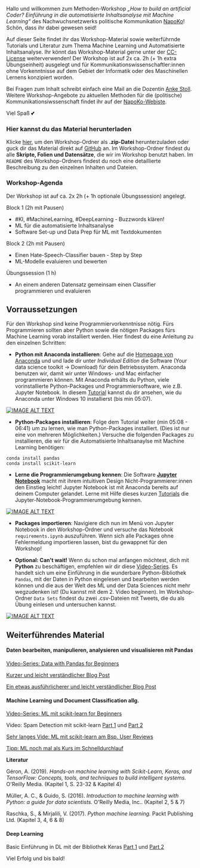 Hallo und willkommen zum Methoden-Workshop _„How to build an artificial Coder? Einführung in die automatisierte Inhaltsanalyse mit Machine Learning“_ des Nachwuchsnetzwerks politische Kommunikation [NapoKo](http://napoko.de/workshop-artificial-coder/)! Schön, dass ihr dabei gewesen seid! 

Auf dieser Seite findet ihr das Workshop-Material sowie weiterführnde Tutorials und Literatur zum Thema Machine Learning und Automatisierte Inhaltsanalyse. Ihr könnt das Workshop-Material gerne unter der [CC-License](https://github.com/ankekat1000/Workshop-ML-Automatisierte-Inhaltsanalyse/blob/main/LICENSE) weiterverwenden! Der Workshop ist auf 2x ca. 2h (+ 1h extra Übungseinheit) ausgelegt und für Kommunikationswissenschaftler:innen ohne Vorkenntnisse auf dem Gebiet der Informatik oder des Maschinellen Lernens konzipiert worden.

Bei Fragen zum Inhalt schreibt einfach eine Mail an die Dozentin [Anke Stoll](mailto:anke.stoll@hhu.de). Weitere Workshop-Angebote zu aktuellen Methoden für die (politische) Kommunikationsiwssenschaft findet ihr auf der [NapoKo-Webiste](http://napoko.de/).

Viel Spaß :two_hearts:

### Hier kannst du das Material herunterladen 

Klicke [hier](https://github.com/ankekat1000/Workshop-ML-Automatisierte-Inhaltsanalyse/archive/main.zip), um den Workshop-Ordner als **.zip-Datei** herunterzuladen oder guck dir das Material direkt auf [GitHub](https://github.com/ankekat1000/Workshop-ML-Automatisierte-Inhaltsanalyse) an. Im Workshop-Ordner findest du alle **Skripte, Folien und Datensätze**, die wir im Workshop benutzt haben. Im `README` des Workshop-Ordners findest du noch eine detaillierte Beschreibung zu den einzelnen Inhalten und Dateien.

### Workshop-Agenda

Der Workshop ist auf ca. 2x 2h (+ 1h optionale Übungssession) angelegt.

Block 1 (2h mit Pausen)

- #KI, #MachineLearning, #DeepLearning - Buzzwords klären!
- ML für die automatisierte Inhaltsanalyse
- Software Set-up und Data Prep für ML mit Textdokumenten

Block 2 (2h mit Pausen)
 
- Einen Hate-Speech-Classifier bauen - Step by Step
- ML-Modelle evaluieren und bewerten

Übungssession (1 h)

- An einem anderen Datensatz gemeinsam einen Classifier programmieren und evaluieren


## Vorraussetzungen

Für den Workshop sind keine Programmiervorkenntnisse nötig. Fürs Programmieren sollten aber Python sowie die nötigen Packages fürs Machine Learning vorab installiert werden. Hier findest du eine Anleitung zu den einzelnen Schritten:

- **Python mit Anaconda installieren**: Gehe auf die [Homepage von Anaconda](https://www.anaconda.com/products/individual) und und lade dir unter _Individual Edition_ die Software (Your data science toolkit -> Download) für dein Betriebssystem. Anaconda benutzen wir, damit wir unter Windows- und Mac einfacher programmieren können. Mit Anaconda erhälts du Python, viele vorinstallierte Python-Packages und Programmiersoftware, wie z.B. Jupyter Notebook. In diesem [Tutorial](https://www.youtube.com/watch?v=5mDYijMfSzs "Watch this first tutorial") kannst du dir ansehen, wie du Anaconda unter Windows 10 installierst (bis min 05:07).

[![IMAGE ALT TEXT](http://img.youtube.com/vi/5mDYijMfSzs/0.jpg)](http://www.youtube.com/watch?v=5mDYijMfSzs "Watch this first tutorial")

- **Python-Packages installieren**: Folge dem Tutorial weiter (min 05:08 - 06:41) um zu lernen, wie man Python-Packages installiert. (Dies ist nur eine von mehreren Möglichkeiten.) Versuche die folgenden Packages zu installieren, die wir für die Automatisierte Inhaltsanaylse mit Machine Learning benötigen:

```
conda install pandas
conda install scikit-learn
```

- **Lerne die Programmierumgebung kennen**: Die Software [**Jupyter Notebook**](https://jupyter.org/) macht mit ihrem intuitiven Design Nicht-Programmierer:innen den Einstieg leicht! Jupyter Notebook ist mit Anaconda bereits auf deinem Computer gelandet. Lerne mit Hilfe dieses kurzen [Tutorials](https://www.youtube.com/watch?v=NIGcXjhXNug "Watch this cute tutorial") die Jupyter-Notebook-Programmierumgebung kennen.

[![IMAGE ALT TEXT](http://img.youtube.com/vi/NIGcXjhXNug/0.jpg)](https://www.youtube.com/watch?v=NIGcXjhXNug "Watch this cute tutorial")

- **Packages importieren**: Navigiere dich nun im Menü von Jupyter Notebook in den Workshop-Ordner und versuche das Notebook `requirements.ipynb` auszuführen. Wenn sich alle Packages ohne Fehlermeldung importieren lassen, bist du gewappnet für den Workshop!


- **Optional: Can't wait!** Wenn du schon mal anfangen möchtest, dich mit **Python** zu beschäftigen, empfehlen wir dir diese [Video-Series](https://www.youtube.com/watch?v=5_QXMwezPJE&list=PL5-da3qGB5ICCsgW1MxlZ0Hq8LL5U3u9y&index=2 "Watch some videos of one of my favorite ML YouTubers"). Es handelt sich um eine Einführung in die wunderbare Python-Bibliothek `Pandas`, mit der Daten in Python eingelesen und bearbeiten werden können und die aus der Welt des ML und der Data Sciences nicht mehr wegzudenken ist! (Du kannst mit dem 2. Video beginnen). Im Workshop-Ordner `Data Sets` findest du zwei .csv-Dateien mit Tweets, die du als Übung einlesen und untersuchen kannst.

[![IMAGE ALT TEXT](http://img.youtube.com/vi/5_QXMwezPJE/0.jpg)](https://www.youtube.com/watch?v=5_QXMwezPJE&list=PL5-da3qGB5ICCsgW1MxlZ0Hq8LL5U3u9y&index=2 "Watch some videos of one of my favorite ML YouTuber")


## Weiterführendes Material

#### Daten bearbeiten, manipulieren, analysieren und visualisieren mit Pandas

[Video-Series: Data with Pandas for Beginners](https://www.youtube.com/watch?v=5_QXMwezPJE&list=PL5-da3qGB5ICCsgW1MxlZ0Hq8LL5U3u9y&index=2 "Watch some videos of one of my favorite ML YouTubers")

[Kurzer und leicht verständlicher Blog Post](https://towardsdatascience.com/a-quick-introduction-to-the-pandas-python-library-f1b678f34673)

[Ein etwas ausführlicherer und leicht verständlicher Blog Post](https://towardsdatascience.com/a-complete-pandas-guide-2dc53c77a002)

#### Machine Learning und Document Classification allg.

[Video-Series: ML mit scikit-learn for Beginners](https://www.youtube.com/playlist?list=PL5-da3qGB5ICeMbQuqbbCOQWcS6OYBr5A)

Video: Spam Detection mit scikit-learn [Part 1](https://www.youtube.com/watch?v=RZYjsw6P4nI&t=23s) und [Part 2](https://www.youtube.com/watch?v=bPYJi1E9xeM&t=354s)

[Sehr langes Vide: ML mit scikit-learn am Bsp. User Reviews](https://www.youtube.com/watch?v=M9Itm95JzL0)

[Tipp: ML noch mal als Kurs im Schnelldurchlauf](https://www.youtube.com/watch?v=vTaxdJ6VYWE) 


**Literatur**

Géron, A. (2019). *Hands-on machine learning with Scikit-Learn, Keras, and TensorFlow: Concepts, tools, and techniques to build intelligent systems.* O'Reilly Media.
(Kapitel 1, S. 23-32 & Kapitel 4)

Müller, A. C., & Guido, S. (2016). *Introduction to machine learning with Python: a guide for data scientists.* O'Reilly Media, Inc.. 
(Kapitel 2, 5 & 7)


Raschka, S., & Mirjalili, V. (2017). *Python machine learning.* Packt Publishing Ltd.
(Kapitel 3, 4, 6 & 8)


#### Deep Learning

Basic Einführung in DL mit der Bibliothek Keras [Part 1](https://www.youtube.com/watch?v=hBPT6_JoUvU) und [Part 2](https://www.youtube.com/watch?v=eMtbdZC6p80)



Viel Erfolg und bis bald!
